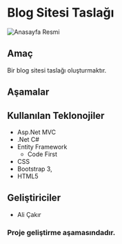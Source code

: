 # Blog Sitesi Taslağı
 

![Anasayfa Resmi](https://github.com/turkmuhendisnet/Blog-Sitesi-Web-Uygulamasi/blob/master/Blog-Sitesi/BlogSitesiÖnizleme.jpg)

## Amaç 
 Bir blog sitesi taslağı oluşturmaktır.
## Aşamalar


## Kullanılan Teklonojiler
* Asp.Net MVC 
* .Net C#
* Entity Framework 
  * Code First 
* CSS 
 * Bootstrap 3, 
 * HTML5
 
## Geliştiriciler
* Ali Çakır 

### Proje geliştirme aşamasındadır.

 
